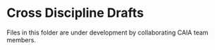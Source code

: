 # Cross Discipline Drafts

Files in this folder are under development by collaborating CAIA team members.

